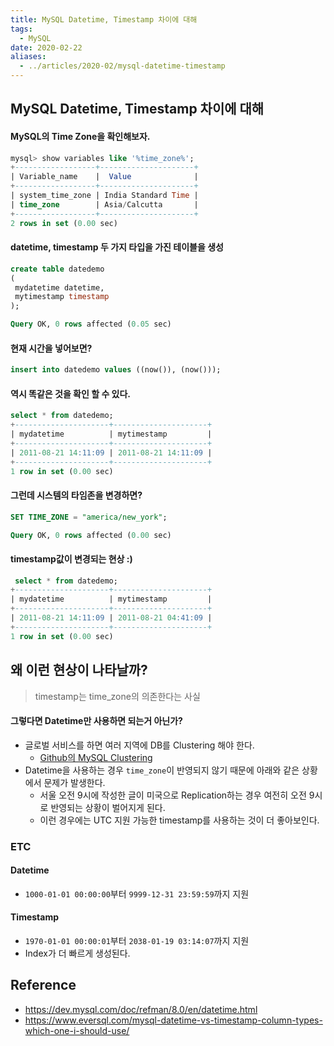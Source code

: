 ```yaml
---
title: MySQL Datetime, Timestamp 차이에 대해
tags:
  - MySQL
date: 2020-02-22
aliases: 
  - ../articles/2020-02/mysql-datetime-timestamp
---
```


## MySQL Datetime, Timestamp 차이에 대해
#### MySQL의 Time Zone을 확인해보자.
```sql
mysql> show variables like '%time_zone%';
+------------------+---------------------+
| Variable_name    |  Value              |
+------------------+---------------------+
| system_time_zone | India Standard Time |
| time_zone        | Asia/Calcutta       |
+------------------+---------------------+
2 rows in set (0.00 sec)
```
#### datetime, timestamp 두 가지 타입을 가진 테이블을 생성
```sql
create table datedemo
(
 mydatetime datetime,
 mytimestamp timestamp
);

Query OK, 0 rows affected (0.05 sec)
```

#### 현재 시간을 넣어보면?
```sql
insert into datedemo values ((now()), (now()));
```

#### 역시 똑같은 것을 확인 할 수 있다.
```sql
select * from datedemo;
+---------------------+---------------------+
| mydatetime          | mytimestamp         |
+---------------------+---------------------+
| 2011-08-21 14:11:09 | 2011-08-21 14:11:09 |
+---------------------+---------------------+
1 row in set (0.00 sec)
```

#### 그런데 시스템의 타임존을 변경하면?
```sql
SET TIME_ZONE = "america/new_york";

Query OK, 0 rows affected (0.00 sec)
```

#### timestamp값이 변경되는 현상 :)
```sql
 select * from datedemo;
+---------------------+---------------------+
| mydatetime          | mytimestamp         |
+---------------------+---------------------+
| 2011-08-21 14:11:09 | 2011-08-21 04:41:09 |
+---------------------+---------------------+
1 row in set (0.00 sec)
```


## 왜 이런 현상이 나타날까?
> timestamp는 time_zone의 의존한다는 사실

#### 그렇다면 Datetime만 사용하면 되는거 아닌가?
- 글로벌 서비스를 하면 여러 지역에 DB를 Clustering 해야 한다.
    - [Github의 MySQL Clustering](https://github.blog/2018-10-30-oct21-post-incident-analysis/)
- Datetime을 사용하는 경우 `time_zone`이 반영되지 않기 때문에 아래와 같은 상황에서 문제가 발생한다.
    - 서울 오전 9시에 작성한 글이 미국으로 Replication하는 경우 여전히 오전 9시로 반영되는 상황이 벌어지게 된다.
    - 이런 경우에는 UTC 지원 가능한 timestamp를 사용하는 것이 더 좋아보인다.

### ETC
#### Datetime
- `1000-01-01 00:00:00`부터 `9999-12-31 23:59:59`까지 지원

#### Timestamp
- `1970-01-01 00:00:01`부터 `2038-01-19 03:14:07`까지 지원
- Index가 더 빠르게 생성된다.



## Reference
- <https://dev.mysql.com/doc/refman/8.0/en/datetime.html>
- <https://www.eversql.com/mysql-datetime-vs-timestamp-column-types-which-one-i-should-use/>
